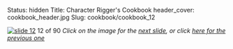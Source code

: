 Status: hidden
Title: Character Rigger's Cookbook
header_cover: cookbook_header.jpg
Slug: cookbook/cookbook_12

[![slide 12](https://dl.dropboxusercontent.com/u/2977490/presentations/cookbook/img12.jpg)](cookbook_13)
12 of 90
_Click on the image for the [next slide](cookbook_13), or click [here for the previous one](cookbook_11)_
